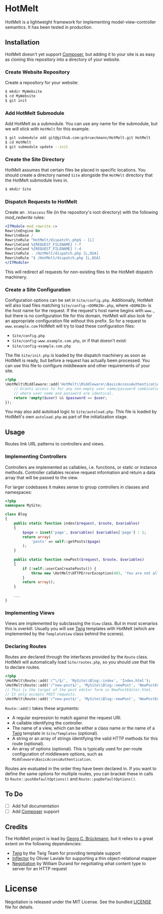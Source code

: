 # HotMelt

HotMelt is a lightweight framework for implementing model-view-controller semantics. It has been tested in production.

## Installation

HotMelt doesn't yet support [Composer](http://getcomposer.org/), but adding it to your site is as easy as cloning this repository into a directory of your website.

### Create Website Repository

Create a repository for your website:

``` bash
$ mkdir MyWebsite
$ cd MyWebsite
$ git init
```

### Add HotMelt Submodule

Add HotMelt as a submodule. You can use any name for the submodule, but we will stick with `HotMelt` for this example.

``` bash
$ git submodule add git@github.com:gcbrueckmann/HotMelt.git HotMelt
$ cd HotMelt
$ git submodule update --init
```

### Create the Site Directory

HotMelt assumes that certain files be placed in specific locations. You should create a directory named `Site` alongside the `HotMelt` directory that the HotMelt submodule lives in.

``` bash
$ mkdir Site
```

### Dispatch Requests to HotMelt

Create an `.htaccess` file (in the repository's root directory) with the following *mod_redwrite* rules:

``` apache
<IfModule mod_rewrite.c>
RewriteEngine On
RewriteBase /
RewriteRule ^HotMelt/dispatch\.php$ - [L]
RewriteCond %{REQUEST_FILENAME} !-f
RewriteCond %{REQUEST_FILENAME} !-d
RewriteRule . /HotMelt/dispatch.php [L,QSA]
RewriteRule ^$ /HotMelt/dispatch.php [L,QSA]
</IfModule>
```

This will redirect all requests for non-existing files to the HotMelt dispatch machinery.

### Create a Site Configuration

Configuration options can be set in `Site/config.php`. Additionally, HotMelt will also load files matching `Site/config-<DOMAIN>.php`, where `<DOMAIN>` is the host name for the request. If the request's host name begins with `www.`, but there is no configuration file for this domain, HotMelt will also look for an appropriate configuration file without this prefix. So for a request to `www.example.com` HotMelt will try to load these configuration files:

- `Site/config.php`
- `Site/config-www.example.com.php`, or if that doesn't exist:
- `Site/config-example.com.php`
    
The file `Site/init.php` is loaded by the dispatch machinery as soon as HotMelt is ready, but before a request has actually been processed. You can use this file to configure middleware and other requirements of your site.

``` php
<?php
\HotMelt\Middleware::add('HotMelt\\Middleware\\BasicAccessAuthentication', 'Password-Protected Area', function ($user, $password) {
    // Grants access to for any non-empty user name/password combination
    // where user name and password are identical.
    return !empty($user) && $password == $user;
});
```

You may also add autoload logic to `Site/autoload.php`. This file is loaded by HotMelt's own `autoload.php` as part of the initialization stage.

## Usage

Routes link URL patterns to controllers and views.

### Implementing Controllers

Controllers are implemented as callables, i.e. functions, or static or instance methods. Controller callables receive request information and return a data array that will be passed to the view.

For larger codebases it makes sense to group controllers in classes and namespaces:

``` php
<?php
namespace MySite;

class Blog
{
    public static function index($request, $route, $variables)
    {
        $page = isset('page', $variables) $variables['page'] : 1;
        return array(
            'posts' => self::getPosts($page)
        );
    }
    
    public static function newPost($request, $route, $variables)
    {
        if (!self::userCanCreatePosts()) {
            throw new \HotMelt\HTTPErrorException(403, 'You are not allowed to create a new post.');
        }
        return array();
    }
    
    ...
}
```

### Implementing Views

Views are implemented by subclassing the `View` class. But in most scenarios this is overkill. Usually you will use [Twig][twig] templates with HotMelt (which are implemented by the `TemplateView` class behind the scenes).

### Declaring Routes

Routes are declared through the interfaces provided by the `Route` class. HotMelt will automatically load `Site/routes.php`, so you should use that file to declare routes.

``` php
<?php
\HotMelt\Route::add('/^\/$/', 'MySite\\Blog::index', 'Index.html');
\HotMelt\Route::add('/^new-post$/', 'MySite\\Blog::newPost', 'NewPostEditor.html');
// This is the target of the post editor form in NewPostEditor.html.
// It only accepts POST requests.
\HotMelt\Route::add('/^new-post$/', 'MySite\\Blog::newPost', 'NewPostEditor.html', 'POST');
```

`Route::add()` takes these arguments:

- A regular expression to match against the request URI.
- A callable identifying the controller.
- The name of a view, which can be either a class name or the name of a [Twig][twig] template in `Site/Templates` (optional).
- A string or an array of strings identifying the valid HTTP methods for this route (optional).
- An array of options (optional). This is typically used for per-route configuration of middleware options, such as `Middleware\BasicAccessAuthentication`.

Routes are evaluated in the order they have been declared in. If you want to define the same options for multiple routes, you can bracket these in calls to `Route::pushDefaultOptions()` and `Route::popDefaultOptions()`.

## To Do

- [ ] Add full documentation
- [ ] Add [Composer](http://getcomposer.org/) support

## Credits

The HotMelt project is lead by [Georg C. Brückmann][gcb], but it relies to a great extent on the following dependencies:

- [Twig][twig] by the Twig Team for providing template support
- [Inflector][inflector] by Olivier Laviale for supporting a thin object-relational mapper
- [Negotiation][negotiation] by William Durand for negotiating what content type to server for an HTTP request

# License

Negotiation is released under the MIT License. See the bundled [LICENSE](LICENSE) file for details.

[gcb]: http://gcbrueckmann.de
[twig]: https://github.com/fabpot/Twig
[inflector]: https://github.com/ICanBoogie/Inflector
[negotiation]: https://github.com/willdurand/Negotiation